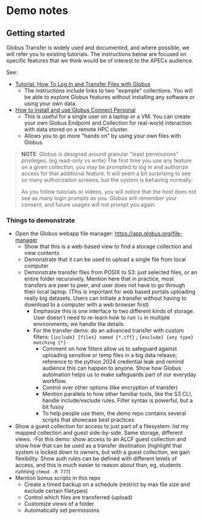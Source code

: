 # Demo notes

## Getting started
Globus Transfer is widely used and documented, and where possible, we will refer you to existing tutorials. The instructions below are focused on specific features that we think would be of interest to the APECx audience.

See:
* [Tutorial: How To Log In and Transfer Files with Globus](https://docs.globus.org/guides/tutorials/manage-files/transfer-files/)
  * The instructions include links to two "example" collections. You will be able to explore Globus features without installing any software or using your own data. 
* [How to install and use Globus Connect Personal](https://docs.globus.org/globus-connect-personal/)
  * This is useful for a single user on a laptop or a VM. You can create your own Globus Endpoint and Collection for real-world interaction with data stored on a remote HPC cluster.
  * Allows you to go more "hands on" by using your own files with Globus.

> **NOTE**: Globus is designed around granular "least permissions" privileges. (eg read-only vs write) The first time you use any feature on a given collection, you may be prompted to log in and authorize access for that additional feature. It will seem a bit surprising to see so many authorization screens, but the system is behaving normally.
>
> As you follow tutorials or videos, you will notice that the host does not see as many login prompts as you. Globus will remember your  consent, and future usages will not prompt you again.


### Things to demonstrate
- Open the Globus webapp file manager: https://app.globus.org/file-manager
  - Show that this is a web-based view to find a storage collection and view contents
  - Demonstrate that it can be used to upload a single file from local computer
  - Demonstrate transfer files from POSIX to S3: just selected files, or an entire folder recursively. Mention here that in practice, most transfers are peer to peer, and user does not have to go through their local laptop. (This is important for web based portals uploading really big datasets. Users can initiate a transfer without having to download to a computer with a web browser first) 
    - Emphasize this is one interface to two different kinds of storage. User doesn't need to re-learn how to run `ls` in multiple environments; we handle the details
    - For the transfer demo: do an advanced transfer with custom filters: `{include} {files} named {*.cff}` ; `{exclude} {any type} matching {*}` 
      - Comment on how filters allow us to safeguard against uploading sensitive or temp files in a big data release; reference to the python 2024 credential leak and remind audience this can happen to anyone. Show how Globus automation helps us to make safeguards part of our everyday workflow. 
      - Control over other options (like encryption of transfer)
      - Mention parallels to how other familiar tools, like the S3 CLI, handle include/exclude rules. Filter syntax is powerful, but a bit fussy
      - To help people use them, the demo repo contains several scripts that showcase best practices
- Show a guest collection for access to just part of a filesystem: list my mapped collection and guest side-by-side. Same storage, different views.
  -For this demo: show access to an ALCF guest collection and show how that can be used as a transfer destination (highlight that system is locked down to owners, but with a guest collection, we gain flexibility. Show auth rules can be defined with different levels of access, and this is much easier to reason about than, eg, students running `chmod -R 777`)
- Mention bonus scripts in this repo
  - Create a timed backup on a schedule (restrict by max file size and exclude certain filetypes)
  - Control which files are transferred (upload)
  - Customize views of a folder
  - Automatically set permissions 
